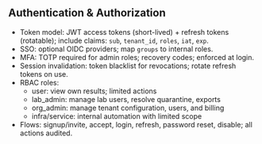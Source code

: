 ## Authentication & Authorization

- Token model: JWT access tokens (short-lived) + refresh tokens (rotatable); include claims: `sub`, `tenant_id`, `roles`, `iat`, `exp`.
- SSO: optional OIDC providers; map `groups` to internal roles.
- MFA: TOTP required for admin roles; recovery codes; enforced at login.
- Session invalidation: token blacklist for revocations; rotate refresh tokens on use.
- RBAC roles:
  - user: view own results; limited actions
  - lab_admin: manage lab users, resolve quarantine, exports
  - org_admin: manage tenant configuration, users, and billing
  - infra/service: internal automation with limited scope
- Flows: signup/invite, accept, login, refresh, password reset, disable; all actions audited.